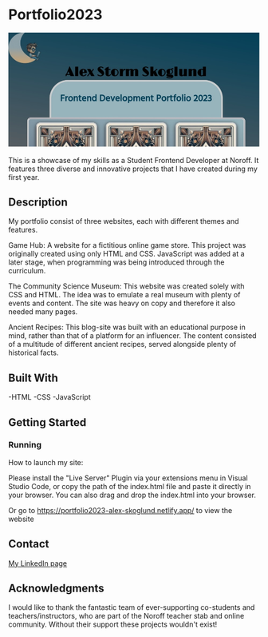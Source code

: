 # Portfolio2023

![image](/Images/Portfolio%20Site.jpg)

This is a showcase of my skills as a Student Frontend Developer at Noroff. It features three diverse and innovative projects that I have created during my first year.

## Description

My portfolio consist of three websites, each with different themes and features.

Game Hub: A website for a fictitious online game store. This project was originally created using only HTML and CSS. JavaScript was added at a later stage, when programming was being introduced through the curriculum.

The Community Science Museum: This website was created solely with CSS and HTML. The idea was to emulate a real museum with plenty of events and content. The site was heavy on copy and therefore it also needed many pages.

Ancient Recipes: This blog-site was built with an educational purpose in mind, rather than that of a platform for an influencer. The content consisted of a multitude of different ancient recipes, served alongside plenty of historical facts.

## Built With

-HTML
-CSS
-JavaScript

## Getting Started

### Running

How to launch my site:

Please install the "Live Server" Plugin via your extensions menu in Visual Studio Code, or copy the path of the index.html file and paste it directly in your browser. You can also drag and drop the index.html into your browser.

Or go to https://portfolio2023-alex-skoglund.netlify.app/ to view the website

## Contact

[My LinkedIn page](https://www.linkedin.com/in/alex-storm-skoglund-13764372/)

## Acknowledgments

I would like to thank the fantastic team of ever-supporting co-students and teachers/instructors, who are part of the Noroff teacher stab and online community. Without their support these projects wouldn't exist!
